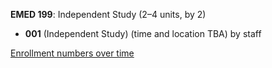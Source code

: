**EMED 199**: Independent Study (2–4 units, by 2)

- **001** (Independent Study) (time and location TBA) by staff

[Enrollment numbers over time](./EMED199.tsv)
